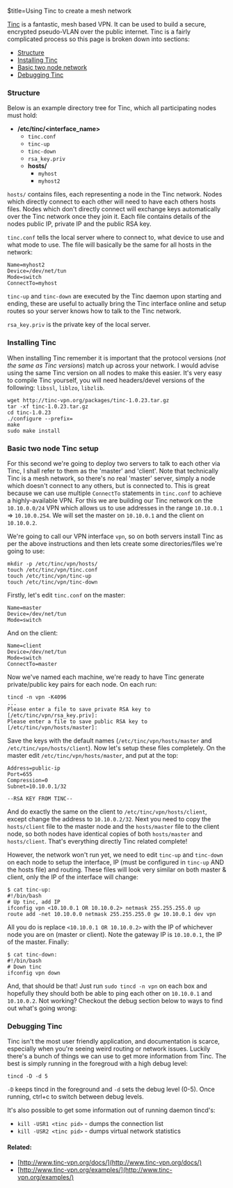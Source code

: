 $title=Using Tinc to create a mesh network

[Tinc](http://tinc-vpn.org) is a fantastic, mesh based VPN. It can be used to build a secure, encrypted pseudo-VLAN over the public internet. Tinc is a fairly complicated process so this page is broken down into sections:

+ [Structure](#structure)
+ [Installing Tinc](#install)
+ [Basic two node network](#basic)
+ [Debugging Tinc](#debug)


<h3 id="structure">Structure</h3>

Below is an example directory tree for Tinc, which all participating nodes must hold:

+ **/etc/tinc/<interface_name\>**
    * `tinc.conf`
    * `tinc-up`
    * `tinc-down`
    * `rsa_key.priv`
    * **hosts/**
        - `myhost`
        - `myhost2`


`hosts/` contains files, each representing a node in the Tinc network. Nodes which directly connect to each other will need to have each others hosts files. Nodes which don't directly connect will exchange keys automatically over the Tinc network once they join it. Each file contains details of the nodes public IP, private IP and the public RSA key.

`tinc.conf` tells the local server where to connect to, what device to use and what mode to use. The file will basically be the same for all hosts in the network:

    Name=myhost2
    Device=/dev/net/tun
    Mode=switch
    ConnectTo=myhost

`tinc-up` and `tinc-down` are executed by the Tinc daemon upon starting and ending, these are useful to actually bring the Tinc interface online and setup routes so your server knows how to talk to the Tinc network.

`rsa_key.priv` is the private key of the local server.


<h3 id="install">Installing Tinc</h3>

When installing Tinc remember it is important that the protocol versions (_not the same as Tinc versions_) match up across your network. I would advise using the same Tinc version on all nodes to make this easier. It's very easy to compile Tinc yourself, you will need headers/devel versions of the following: `libssl`, `liblzo`, `libzlib`.

    wget http://tinc-vpn.org/packages/tinc-1.0.23.tar.gz
    tar -xf tinc-1.0.23.tar.gz
    cd tinc-1.0.23
    ./configure --prefix=
    make
    sudo make install


<h3 id="basic">Basic two node Tinc setup</h3>

For this second we're going to deploy two servers to talk to each other via Tinc, I shall refer to them as the 'master' and 'client'. Note that technically Tinc is a mesh network, so there's no real 'master' server, simply a node which doesn't connect to any others, but is connected to. This is great because we can use multiple `ConnectTo` statements in `tinc.conf` to achieve a highly-available VPN. For this we are building our Tinc network on the `10.10.0.0/24` VPN which allows us to use addresses in the range `10.10.0.1` => `10.10.0.254`. We will set the master on `10.10.0.1` and the client on `10.10.0.2`.

We're going to call our VPN interface `vpn`, so on both servers install Tinc as per the above instructions and then lets create some directories/files we're going to use:

    mkdir -p /etc/tinc/vpn/hosts/
    touch /etc/tinc/vpn/tinc.conf
    touch /etc/tinc/vpn/tinc-up
    touch /etc/tinc/vpn/tinc-down

Firstly, let's edit `tinc.conf` on the master:

    Name=master
    Device=/dev/net/tun
    Mode=switch

And on the client:

    Name=client
    Device=/dev/net/tun
    Mode=switch
    ConnectTo=master

Now we've named each machine, we're ready to have Tinc generate private/public key pairs for each node. On each run:

    tincd -n vpn -K4096
    ...
    Please enter a file to save private RSA key to [/etc/tinc/vpn/rsa_key.priv]: 
    Please enter a file to save public RSA key to [/etc/tinc/vpn/hosts/master]:

Save the keys with the default names (`/etc/tinc/vpn/hosts/master` and `/etc/tinc/vpn/hosts/client`). Now let's setup these files completely. On the master edit `/etc/tinc/vpn/hosts/master`, and put at the top:

    Address=public-ip
    Port=655
    Compression=0
    Subnet=10.10.0.1/32

    --RSA KEY FROM TINC--

And do exactly the same on the client to `/etc/tinc/vpn/hosts/client`, except change the address to `10.10.0.2/32`. Next you need to copy the `hosts/client` file to the master node and the `hosts/master` file to the client node, so both nodes have identical copies of both `hosts/master` and `hosts/client`. That's everything directly Tinc related complete!

However, the network won't run yet, we need to edit `tinc-up` and `tinc-down` on each node to setup the interface, IP (must be configured in `tinc-up` AND the hosts file) and routing. These files will look very similar on both master & client, only the IP of the interface will change:

    $ cat tinc-up:
    #!/bin/bash
    # Up tinc, add IP
    ifconfig vpn <10.10.0.1 OR 10.10.0.2> netmask 255.255.255.0 up
    route add -net 10.10.0.0 netmask 255.255.255.0 gw 10.10.0.1 dev vpn

All you do is replace `<10.10.0.1 OR 10.10.0.2>` with the IP of whichever node you are on (master or client). Note the gateway IP is `10.10.0.1`, the IP of the master. Finally:

    $ cat tinc-down:
    #!/bin/bash
    # Down tinc
    ifconfig vpn down

And, that should be that! Just run `sudo tincd -n vpn` on each box and hopefully they should both be able to ping each other on `10.10.0.1` and `10.10.0.2`. Not working? Checkout the debug section below to ways to find out what's going wrong:


<h3 id="debug">Debugging Tinc</h3>

Tinc isn't the most user friendly application, and documentation is scarce, especially when you're seeing weird routing or network issues. Luckily there's a bunch of things we can use to get more information from Tinc. The best is simply running in the foregroud with a high debug level:

`tincd -D -d 5`

`-D` keeps tincd in the foreground and `-d` sets the debug level (0-5). Once running, ctrl+c to switch between debug levels.

It's also possible to get some information out of running daemon tincd's:

+ `kill -USR1 <tinc pid>` - dumps the connection list
+ `kill -USR2 <tinc pid>` - dumps virtual network statistics



#### Related:

+ [http://www.tinc-vpn.org/docs/](http://www.tinc-vpn.org/docs/)
+ [http://www.tinc-vpn.org/examples/](http://www.tinc-vpn.org/examples/)
